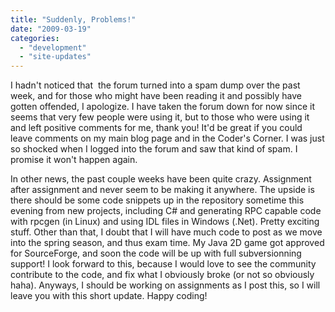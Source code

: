 ```yaml
---
title: "Suddenly, Problems!"
date: "2009-03-19"
categories: 
  - "development"
  - "site-updates"
---
```


I hadn't noticed that  the forum turned into a spam dump over the past week, and for those who might have been reading it and possibly have gotten offended, I apologize. I have taken the forum down for now since it seems that very few people were using it, but to those who were using it and left positive comments for me, thank you! It'd be great if you could leave comments on my main blog page and in the Coder's Corner. I was just so shocked when I logged into the forum and saw that kind of spam. I promise it won't happen again.

In other news, the past couple weeks have been quite crazy. Assignment after assignment and never seem to be making it anywhere. The upside is there should be some code snippets up in the repository sometime this evening from new projects, including C# and generating RPC capable code with rpcgen (in Linux) and using IDL files in Windows (.Net). Pretty exciting stuff. Other than that, I doubt that I will have much code to post as we move into the spring season, and thus exam time. My Java 2D game got approved for SourceForge, and soon the code will be up with full subversionning support! I look forward to this, because I would love to see the community contribute to the code, and fix what I obviously broke (or not so obviously haha). Anyways, I should be working on assignments as I post this, so I will leave you with this short update. Happy coding!
